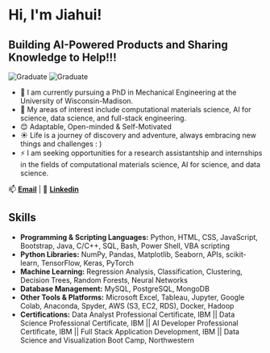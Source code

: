 # Hi, I'm Jiahui!

## Building AI-Powered Products and Sharing Knowledge to Help!!!

![Graduate](https://img.shields.io/badge/MS-Northwestern-purple)
![Graduate](https://img.shields.io/badge/PhD-UW_Madison-red)

- 🔭 I am currently pursuing a PhD in Mechanical Engineering at the University of Wisconsin-Madison.
- 🌱 My areas of interest include computational materials science, AI for science, data science, and full-stack engineering.
- 😊 Adaptable, Open-minded & Self-Motivated
- ☀️ Life is a journey of discovery and adventure, always embracing new things and challenges : )
- ⚡ I am seeking opportunities for a research assistantship and internships in the fields of computational materials science, AI for science, and data science.

📫 **[Email](jyang753@wisc.edu)** | 📱 **[Linkedin](https://www.linkedin.com/in/jiahui-yang-174b71246/)**

## Skills

- **Programming & Scripting Languages:** Python, HTML, CSS, JavaScript, Bootstrap, Java, C/C++, SQL, Bash, Power Shell, VBA scripting
- **Python Libraries:** NumPy, Pandas, Matplotlib, Seaborn, APIs, scikit-learn, TensorFlow, Keras, PyTorch
- **Machine Learning:** Regression Analysis, Classification, Clustering, Decision Trees, Random Forests, Neural Networks
- **Database Management:** MySQL, PostgreSQL, MongoDB
- **Other Tools & Platforms:** Microsoft Excel, Tableau, Jupyter, Google Colab, Anaconda, Spyder, AWS (S3, EC2, RDS), Docker, Hadoop
- **Certifications:**  Data Analyst Professional Certificate, IBM || Data Science Professional Certificate, IBM || AI Developer Professional Certificate, IBM || Full Stack Application Development, IBM || Data Science and Visualization Boot Camp, Northwestern




